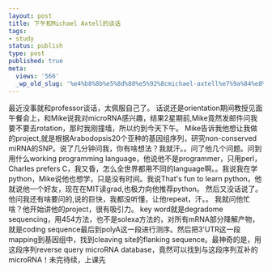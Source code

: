 ```yaml
---
layout: post
title: 下午和Michael Axtell的谈话
tags:
- study
status: publish
type: post
published: true
meta:
  views: '566'
  _wp_old_slug: '%e4%b8%8b%e5%8d%88%e5%92%8cmichael-axtell%e7%9a%84%e8%b0%88%e8%af%9d'
---
```

最近没事就和professor谈话，太佩服自己了。
话说还是orientation期间教授见面午餐会上，和Mike说我对microRNA感兴趣，结果2星期前,Mike竟然发邮件问我要不要去rotation，那时我刚撞墙，所以约到今天下午。
Mike告诉我他想让我做的project,就是根据Arabodopsis20个亚种的基因组序列，研究non-conserved miRNA的SNP。说了几分钟问我，你有啥想法？我就汗。。问了他几个问题。问到用什么working programming language，他说他不是programmer，只用perl，Charles prefers C，我又昏，怎么全世界都用不同的language啊。。我说我在学python，Mike说他也想学，只是没有时间。我说That's fun to learn python，他就说他一个好友，现在在MIT读grad,也极力向他推荐python。
然后又没话说了。他问我还有啥要问的,说的巨快，我都没听懂，让他repeat，汗。。
我就问他忙啥？他开始讲他的project，很有吸引力。
key word就是degradome sequencing，用454方法，也不是solexa方法的，对所有mRNA部分降解产物，就是coding sequence最后到polyA这一段进行测序。然后把3'UTR这一段mapping到基因组中，找到cleaving site的flanking sequence。最神奇的是，用这段序列reverse query microRNA database，竟然可以找到与这段序列互补的microRNA！未完待续，上课先
